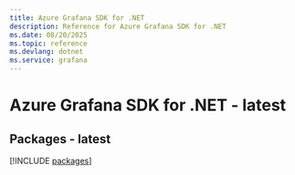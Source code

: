 ```yaml
---
title: Azure Grafana SDK for .NET
description: Reference for Azure Grafana SDK for .NET
ms.date: 08/20/2025
ms.topic: reference
ms.devlang: dotnet
ms.service: grafana
---
```

# Azure Grafana SDK for .NET - latest
## Packages - latest
[!INCLUDE [packages](grafana-index.md)]